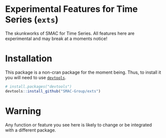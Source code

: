 
Experimental Features for Time Series (`exts`)
==============================================

The skunkworks of SMAC for Time Series. All features here are experimental and may break at a moments notice!

Installation
============

This package is a non-cran package for the moment being. Thus, to install it you will need to use [`devtools`](https://github.com/hadley/devtools).

``` r
# install.packages("devtools")
devtools::install_github("SMAC-Group/exts")
```

Warning
=======

Any function or feature you see here is likely to change or be integrated with a different package.
